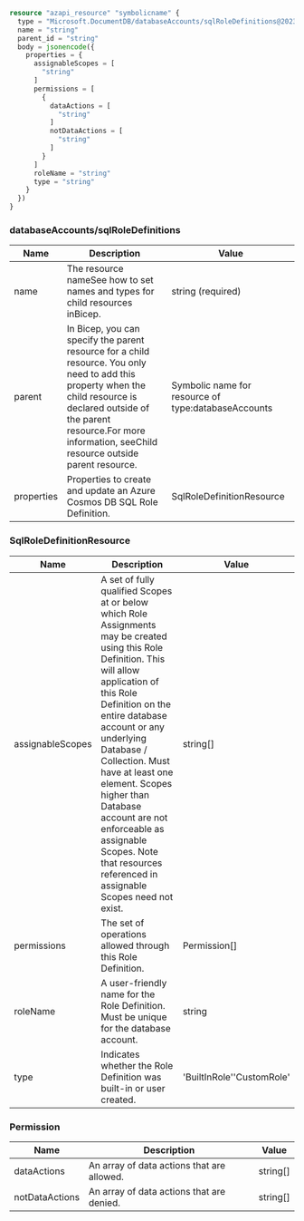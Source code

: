 ```terraform
resource "azapi_resource" "symbolicname" {
  type = "Microsoft.DocumentDB/databaseAccounts/sqlRoleDefinitions@2023-04-15"
  name = "string"
  parent_id = "string"
  body = jsonencode({
    properties = {
      assignableScopes = [
        "string"
      ]
      permissions = [
        {
          dataActions = [
            "string"
          ]
          notDataActions = [
            "string"
          ]
        }
      ]
      roleName = "string"
      type = "string"
    }
  })
}

```

### databaseAccounts/sqlRoleDefinitions

| Name | Description | Value |
|-|-|-|
| name | The resource nameSee how to set names and types for child resources inBicep. | string (required) |
| parent | In Bicep, you can specify the parent resource for a child resource. You only need to add this property when the child resource is declared outside of the parent resource.For more information, seeChild resource outside parent resource. | Symbolic name for resource of type:databaseAccounts |
| properties | Properties to create and update an Azure Cosmos DB SQL Role Definition. | SqlRoleDefinitionResource |


### SqlRoleDefinitionResource

| Name | Description | Value |
|-|-|-|
| assignableScopes | A set of fully qualified Scopes at or below which Role Assignments may be created using this Role Definition. This will allow application of this Role Definition on the entire database account or any underlying Database / Collection. Must have at least one element. Scopes higher than Database account are not enforceable as assignable Scopes. Note that resources referenced in assignable Scopes need not exist. | string[] |
| permissions | The set of operations allowed through this Role Definition. | Permission[] |
| roleName | A user-friendly name for the Role Definition. Must be unique for the database account. | string |
| type | Indicates whether the Role Definition was built-in or user created. | 'BuiltInRole''CustomRole' |


### Permission

| Name | Description | Value |
|-|-|-|
| dataActions | An array of data actions that are allowed. | string[] |
| notDataActions | An array of data actions that are denied. | string[] |


